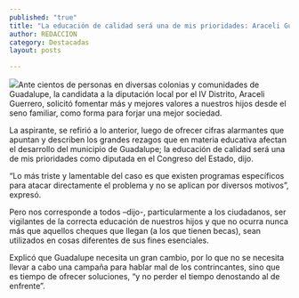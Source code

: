 ```yaml
---
published: "true"
title: "La educación de calidad será una de mis prioridades: Araceli Guerrero "
author: REDACCION
category: Destacadas
layout: posts

---
```


![](http://i.imgur.com/xKrEteQm.jpg)Ante cientos de personas en diversas colonias y comunidades de Guadalupe, la candidata a la diputación local por el IV Distrito, Araceli Guerrero, solicitó fomentar más y mejores valores a nuestros hijos desde el seno familiar, como forma para forjar una mejor sociedad.

La aspirante, se refirió a lo anterior, luego de ofrecer cifras alarmantes que apuntan y describen los grandes rezagos que en materia educativa afectan el desarrollo del municipio de Guadalupe; la educación de calidad será una de mis prioridades como diputada en el Congreso del Estado, dijo.

“Lo más triste y lamentable del caso es que existen programas específicos para atacar directamente el problema y no se aplican por diversos motivos”, expresó. 

Pero nos corresponde a todos –dijo-, particularmente a los ciudadanos, ser vigilantes de la correcta educación de nuestros hijos y que no ocurra nunca más que aquellos cheques que llegan (a los que tienen becas), sean utilizados en cosas diferentes de sus fines esenciales.

Explicó que Guadalupe necesita un gran cambio, por lo que no se necesita llevar a cabo una campaña para hablar mal de los contrincantes, sino que es tiempo de ofrecer soluciones, “y no perder el tiempo denostando al de enfrente”.
